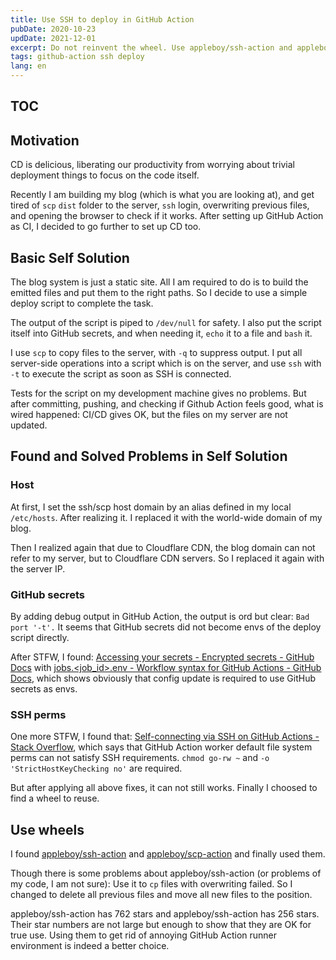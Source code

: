 ```yaml
---
title: Use SSH to deploy in GitHub Action
pubDate: 2020-10-23
updDate: 2021-12-01
excerpt: Do not reinvent the wheel. Use appleboy/ssh-action and appleboy/scp-action.
tags: github-action ssh deploy
lang: en
---
```


<!-- Copyright (c) 2020-2022 myl7 -->
<!-- SPDX-License-Identifier: CC-BY-SA-4.0 -->

## TOC

## Motivation

CD is delicious, liberating our productivity from worrying about trivial deployment things to focus on the code itself.

Recently I am building my blog (which is what you are looking at), and get tired of `scp` `dist` folder to the server, `ssh` login, overwriting previous files, and opening the browser to check if it works.
After setting up GitHub Action as CI, I decided to go further to set up CD too.

## Basic Self Solution

The blog system is just a static site.
All I am required to do is to build the emitted files and put them to the right paths.
So I decide to use a simple deploy script to complete the task.

The output of the script is piped to `/dev/null` for safety.
I also put the script itself into GitHub secrets, and when needing it, `echo` it to a file and `bash` it.

I use `scp` to copy files to the server, with `-q` to suppress output.
I put all server-side operations into a script which is on the server, and use `ssh` with `-t` to execute the script as soon as SSH is connected.

Tests for the script on my development machine gives no problems.
But after committing, pushing, and checking if Github Action feels good, what is wired happened:
CI/CD gives OK, but the files on my server are not updated.

## Found and Solved Problems in Self Solution

### Host

At first, I set the ssh/scp host domain by an alias defined in my local `/etc/hosts`.
After realizing it. I replaced it with the world-wide domain of my blog.

Then I realized again that due to Cloudflare CDN, the blog domain can not refer to my server, but to Cloudflare CDN servers.
So I replaced it again with the server IP.

### GitHub secrets

By adding debug output in GitHub Action, the output is ord but clear: `Bad port '-t'.`
It seems that GitHub secrets did not become envs of the deploy script directly.

After STFW, I found: [Accessing your secrets - Encrypted secrets - GitHub Docs](https://docs.github.com/en/free-pro-team@latest/actions/reference/encrypted-secrets#accessing-your-secrets) with [jobs.<job_id>.env - Workflow syntax for GitHub Actions - GitHub Docs](https://docs.github.com/en/free-pro-team@latest/actions/reference/workflow-syntax-for-github-actions#jobsjob_idstepsenv), which shows obviously that config update is required to use GitHub secrets as envs.

### SSH perms

One more STFW, I found that: [Self-connecting via SSH on GitHub Actions - Stack Overflow](https://stackoverflow.com/questions/60066477/self-connecting-via-ssh-on-github-actions), which says that GitHub Action worker default file system perms can not satisfy SSH requirements.
`chmod go-rw ~` and `-o 'StrictHostKeyChecking no'` are required.

But after applying all above fixes, it can not still works.
Finally I choosed to find a wheel to reuse.

## Use wheels

I found [appleboy/ssh-action](https://github.com/appleboy/ssh-action) and [appleboy/scp-action](https://github.com/appleboy/scp-action) and finally used them.

Though there is some problems about appleboy/ssh-action (or problems of my code, I am not sure):
Use it to `cp` files with overwriting failed.
So I changed to delete all previous files and move all new files to the position.

appleboy/ssh-action has 762 stars and appleboy/ssh-action has 256 stars.
Their star numbers are not large but enough to show that they are OK for true use.
Using them to get rid of annoying GitHub Action runner environment is indeed a better choice.
